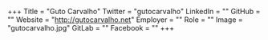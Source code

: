 +++
Title = "Guto Carvalho"
Twitter = "gutocarvalho"
LinkedIn = ""
GitHub = ""
Website = "http://gutocarvalho.net"
Employer = ""
Role = ""
Image = "gutocarvalho.jpg"
GitLab = ""
Facebook = ""
+++
